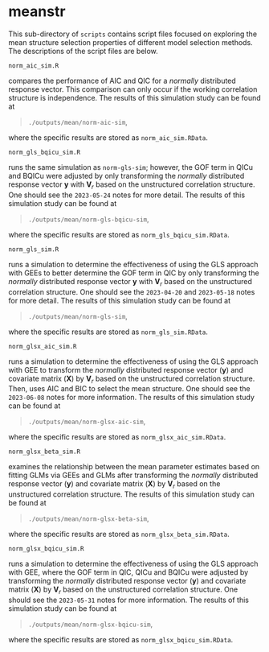 # meanstr

This sub-directory of `scripts` contains script files focused on exploring the mean structure selection properties of different model selection methods. The descriptions of the script files are below.

`norm_aic_sim.R`

compares the performance of AIC and QIC for a *normally* distributed response vector. This comparison can only occur if the working correlation structure is independence. The results of this simulation study can be found at 

> `./outputs/mean/norm-aic-sim`,

where the specific results are stored as `norm_aic_sim.RData`.

`norm_gls_bqicu_sim.R`

runs the same simulation as `norm-gls-sim`; however, the GOF term in QICu and BQICu were adjusted by only transforming the *normally* distributed response vector $\mathbf{y}$ with $\mathbf{V}_{r}$ based on the unstructured correlation structure. One should see the `2023-05-24` notes for more detail. The results of this simulation study can be found at 

> `./outputs/mean/norm-gls-bqicu-sim`,

where the specific results are stored as `norm_gls_bqicu_sim.RData`.

`norm_gls_sim.R`

runs a simulation to determine the effectiveness of using the GLS approach with GEEs to better determine the GOF term in QIC by only transforming the *normally* distributed response vector $\mathbf{y}$ with $\mathbf{V}_{r}$ based on the unstructured correlation structure. One should see the `2023-04-20` and `2023-05-18` notes for more detail. The results of this simulation study can be found at 

> `./outputs/mean/norm-gls-sim`,

where the specific results are stored as `norm_gls_sim.RData`.

`norm_glsx_aic_sim.R`

runs a simulation to determine the effectiveness of using the GLS approach with GEE to transform the *normally* distributed response vector ($\mathbf{y}$) and covariate matrix ($\mathbf{X}$) by $\mathbf{V}_{r}$ based on the unstructured correlation structure. Then, uses AIC and BIC to select the mean structure. One should see the `2023-06-08` notes for more information. The results of this simulation study can be found at 

> `./outputs/mean/norm-glsx-aic-sim`,

where the specific results are stored as `norm_glsx_aic_sim.RData`.

`norm_glsx_beta_sim.R`

examines the relationship between the mean parameter estimates based on fitting GLMs via GEEs and GLMs after transforming the *normally* distributed response vector ($\mathbf{y}$) and covariate matrix ($\mathbf{X}$) by $\mathbf{V}_{r}$ based on the unstructured correlation structure. The results of this simulation study can be found at 

> `./outputs/mean/norm-glsx-beta-sim`,

where the specific results are stored as `norm_glsx_beta_sim.RData`.

`norm_glsx_bqicu_sim.R`

runs a simulation to determine the effectiveness of using the GLS approach with GEE, where the GOF term in QIC, QICu and BQICu were adjusted by transforming the *normally* distributed response vector ($\mathbf{y}$) and covariate matrix ($\mathbf{X}$) by $\mathbf{V}_{r}$ based on the unstructured correlation structure. One should see the `2023-05-31` notes for more information. The results of this simulation study can be found at 

> `./outputs/mean/norm-glsx-bqicu-sim`,

where the specific results are stored as `norm_glsx_bqicu_sim.RData`.